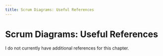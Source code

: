 ```yaml
---
title: Scrum Diagrams: Useful References
---
```


# Scrum Diagrams: Useful References

I do not currently have additional references for this chapter.